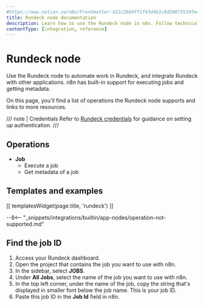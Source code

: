 ```yaml
---
#https://www.notion.so/n8n/Frontmatter-432c2b8dff1f43d4b1c8d20075510fe4
title: Rundeck node documentation
description: Learn how to use the Rundeck node in n8n. Follow technical documentation to integrate Rundeck node into your workflows.
contentType: [integration, reference]
---
```


# Rundeck node

Use the Rundeck node to automate work in Rundeck, and integrate Rundeck with other applications. n8n has built-in support for executing jobs and getting metadata.

On this page, you'll find a list of operations the Rundeck node supports and links to more resources.

/// note | Credentials
Refer to [Rundeck credentials](/integrations/builtin/credentials/rundeck/) for guidance on setting up authentication. 
///

## Operations

- **Job**
    - Execute a job
    - Get metadata of a job

## Templates and examples

<!-- see https://www.notion.so/n8n/Pull-in-templates-for-the-integrations-pages-37c716837b804d30a33b47475f6e3780 -->
[[ templatesWidget(page.title, 'rundeck') ]]

--8<-- "_snippets/integrations/builtin/app-nodes/operation-not-supported.md"

## Find the job ID

1. Access your Rundeck dashboard.
2. Open the project that contains the job you want to use with n8n.
3. In the sidebar, select **JOBS**.
4. Under **All Jobs**, select the name of the job you want to use with n8n.
5. In the top left corner, under the name of the job, copy the string that's displayed in smaller font below the job name. This is your job ID.
6. Paste this job ID in the **Job Id** field in n8n.

